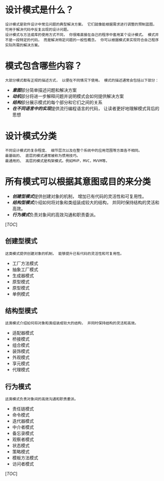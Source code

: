 
# 设计模式是什么？
    设计模式是软件设计中常见问题的典型解决方案。 它们就像能根据需求进行调整的预制蓝图， 可用于解决代码中反复出现的设计问题。
    设计模式与方法或库的使用方式不同， 你很难直接在自己的程序中套用某个设计模式。 模式并不是一段特定的代码， 而是解决特定问题的一般性概念。 你可以根据模式来实现符合自己程序实际所需的解决方案。

# 模式包含哪些内容？
    大部分模式都有正规的描述方式， 以便在不同情况下使用。 模式的描述通常会包括以下部分：
* ***意图***部分简单描述问题和解决方案
* ***动机***部分将进一步解释问题并说明模式会如何提供解决方案
* ***结构***部分展示模式的每个部分和它们之间的关系
* ***在不同语言中的实现***提供流行编程语言的代码， 让读者更好地理解模式背后的思想

# 设计模式分类
    不同设计模式的复杂程度、 细节层次以及在整个系统中的应用范围等方面各不相同。
    最基础的、 底层的模式通常被称为惯用技巧。
    最通用的、 高层的模式是构架模式。例如MVP，MVC，MVVM等。
# 所有模式可以根据其意图或目的来分类
* ***创建型模式***提供创建对象的机制， 增加已有代码的灵活性和可复用性。
* ***结构型模式***介绍如何将对象和类组装成较大的结构， 并同时保持结构的灵活和高效。
* ***行为模式***负责对象间的高效沟通和职责委派。

[_TOC_]
## 创建型模式
    这类模式提供创建对象的机制， 能够提升已有代码的灵活性和可复用性。
* 工厂方法模式
* 抽象工厂模式
* 生成器模式
* 原型模式
* 原型模式
* 单例模式
## 结构型模式
    这类模式介绍如何将对象和类组装成较大的结构， 并同时保持结构的灵活和高效。
* 适配器模式
* 桥接模式
* 组合模式
* 装饰模式
* 外观模式
* 享元模式
* 代理模式
## 行为模式
    这类模式负责对象间的高效沟通和职责委派。
* 责任链模式   
* 命令模式
* 迭代器模式
* 中介者模式
* 备忘录模式
* 观察者模式
* 状态模式
* 策略模式
* 模板方法模式
* 访问者模式

[_TOC_]

